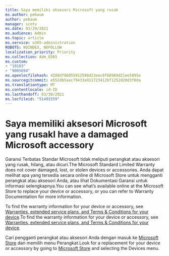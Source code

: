 ```yaml
---
title: Saya memiliki aksesori Microsoft yang rusak
ms.author: pebaum
author: pebaum
manager: scotv
ms.date: 03/29/2021
ms.audience: Admin
ms.topic: article
ms.service: o365-administration
ROBOTS: NOINDEX, NOFOLLOW
localization_priority: Priority
ms.collection: Adm_O365
ms.custom:
- "10103"
- "9005694"
ms.openlocfilehash: 4288df86055912590d23eec8f68969d21ee5895e
ms.sourcegitcommit: e552d65aac79433a911723412bf1252d20d3f0da
ms.translationtype: MT
ms.contentlocale: id-ID
ms.lasthandoff: 03/30/2021
ms.locfileid: "51491559"
---
```

# <a name="i-have-a-damaged-microsoft-accessory"></a><span data-ttu-id="c2c79-102">Saya memiliki aksesori Microsoft yang rusak</span><span class="sxs-lookup"><span data-stu-id="c2c79-102">I have a damaged Microsoft accessory</span></span>

<span data-ttu-id="c2c79-103">Garansi Terbatas Standar Microsoft tidak meliputi perangkat atau aksesori yang rusak, hilang, atau dicuri.</span><span class="sxs-lookup"><span data-stu-id="c2c79-103">The Microsoft Standard Limited Warranty does not cover damaged, lost, or stolen devices or accessories.</span></span> <span data-ttu-id="c2c79-104">Anda dapat melihat apa yang tersedia secara online di Microsoft Store untuk mengganti perangkat atau aksesori Anda, atau lihat Dokumentasi Garansi untuk informasi selengkapnya.</span><span class="sxs-lookup"><span data-stu-id="c2c79-104">You can see what’s available online at the Microsoft Store to replace your device or accessory, or you can refer to Warranty Documentation for more information.</span></span>

<span data-ttu-id="c2c79-105">To find the warranty information for your device or accessory, see [Warranties, extended service plans, and Terms & Conditions for your device](https://support.microsoft.com/topic/warranties-extended-service-plans-and-terms-conditions-for-your-device-eedf7a23-84a7-1a47-480b-0e10503eedf5).</span><span class="sxs-lookup"><span data-stu-id="c2c79-105">To find the warranty information for your device or accessory, see [Warranties, extended service plans, and Terms & Conditions for your device](https://support.microsoft.com/topic/warranties-extended-service-plans-and-terms-conditions-for-your-device-eedf7a23-84a7-1a47-480b-0e10503eedf5).</span></span>

<span data-ttu-id="c2c79-106">Cari pengganti perangkat atau aksesori Anda dengan masuk ke [Microsoft Store](https://www.microsoft.com/) dan memilih menu Perangkat.</span><span class="sxs-lookup"><span data-stu-id="c2c79-106">Look for a replacement for your device or accessory by going to [Microsoft Store](https://www.microsoft.com/) and selecting the Devices menu.</span></span>